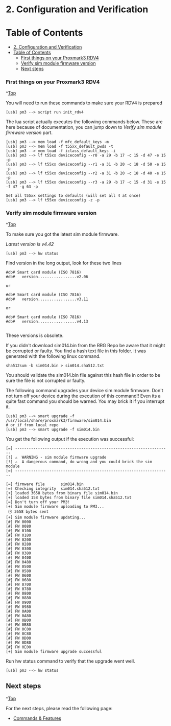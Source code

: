 <a id="Top"></a>

# 2. Configuration and Verification

# Table of Contents
- [2. Configuration and Verification](#2-configuration-and-verification)
- [Table of Contents](#table-of-contents)
    - [First things on your Proxmark3 RDV4](#first-things-on-your-proxmark3-rdv4)
    - [Verify sim module firmware version](#verify-sim-module-firmware-version)
  - [Next steps](#next-steps)



### First things on your Proxmark3 RDV4
^[Top](#top)

You will need to run these commands to make sure your RDV4 is prepared
```
[usb] pm3 --> script run init_rdv4
```


The lua script actually executes the following commands below.  These are here because of documentation, you can jump down to *Verify sim module firmware version* part.
```
[usb] pm3 --> mem load -f mfc_default_keys -m
[usb] pm3 --> mem load -f t55xx_default_pwds -t
[usb] pm3 --> mem load -f iclass_default_keys -i
[usb] pm3 --> lf t55xx deviceconfig --r0 -a 29 -b 17 -c 15 -d 47 -e 15 -p
[usb] pm3 --> lf t55xx deviceconfig --r1 -a 31 -b 20 -c 18 -d 50 -e 15 -p
[usb] pm3 --> lf t55xx deviceconfig --r2 -a 31 -b 20 -c 18 -d 40 -e 15 -p
[usb] pm3 --> lf t55xx deviceconfig --r3 -a 29 -b 17 -c 15 -d 31 -e 15 -f 47 -g 63 -p

Set all t55xx settings to defaults (will set all 4 at once)
[usb] pm3 --> lf t55xx deviceconfig -z -p
```


### Verify sim module firmware version
^[Top](#top)

To make sure you got the latest sim module firmware.

_Latest version is v4.42_

```
[usb] pm3 --> hw status
```

Find version in the long output,  look for these two lines

```
#db# Smart card module (ISO 7816)
#db#   version.................v2.06

or

#db# Smart card module (ISO 7816)
#db#   version.................v3.11

or

#db# Smart card module (ISO 7816)
#db#   version.................v4.13


```

These versions is obsolete.

If you didn't download sim014.bin from the RRG Repo be aware that it might be corrupted or faulty.
You find a hash text file in this folder.   It was generated with the following linux command.

```
sha512sum -b sim014.bin > sim014.sha512.txt
```

You should validate the sim014.bin file against this hash file in order to be sure the file is not corrupted or faulty.

The following command upgrades your device sim module firmware.
Don't not turn off your device during the execution of this command!!
Even its a quite fast command you should be warned.  You may brick it if you interrupt it.

```
[usb] pm3 --> smart upgrade -f /usr/local/share/proxmark3/firmware/sim014.bin
# or if from local repo
[usb] pm3 --> smart upgrade -f sim014.bin
```

You get the following output if the execution was successful:

```
[=] --------------------------------------------------------------------
[!] ⚠️  WARNING - sim module firmware upgrade
[!] ⚠️  A dangerous command, do wrong and you could brick the sim module
[=] --------------------------------------------------------------------

[=] firmware file       sim014.bin
[=] Checking integrity  sim014.sha512.txt
[+] loaded 3658 bytes from binary file sim014.bin
[+] loaded 158 bytes from binary file sim014.sha512.txt
[=] Don't turn off your PM3!
[+] Sim module firmware uploading to PM3...
 🕑 3658 bytes sent
[+] Sim module firmware updating...
[#] FW 0000
[#] FW 0080
[#] FW 0100
[#] FW 0180
[#] FW 0200
[#] FW 0280
[#] FW 0300
[#] FW 0380
[#] FW 0400
[#] FW 0480
[#] FW 0500
[#] FW 0580
[#] FW 0600
[#] FW 0680
[#] FW 0700
[#] FW 0780
[#] FW 0800
[#] FW 0880
[#] FW 0900
[#] FW 0980
[#] FW 0A00
[#] FW 0A80
[#] FW 0B00
[#] FW 0B80
[#] FW 0C00
[#] FW 0C80
[#] FW 0D00
[#] FW 0D80
[#] FW 0E00
[+] Sim module firmware upgrade successful    
```

Run hw status command to verify that the upgrade went well.

```
[usb] pm3 --> hw status
```

## Next steps
^[Top](#top)

For the next steps, please read the following page:

* [Commands & Features](/doc/md/Use_of_Proxmark/3_Commands-and-Features.md)
 
